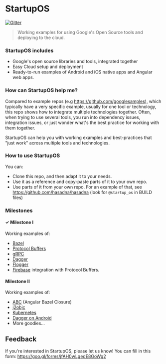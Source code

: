 # StartupOS

[![Gitter](https://img.shields.io/gitter/room/nwjs/nw.js.svg)](https://gitter.im/google/startup-os)

> Working examples for using Google's Open Source tools and deploying to the cloud.

### StartupOS includes
* Google's open source libraries and tools, integrated together
* Easy Cloud setup and deployment
* Ready-to-run examples of Android and iOS native apps and Angular web apps.

### How can StartupOS help me?
Compared to example repos (e.g https://github.com/googlesamples), which typically have a very specific example, usually for one tool or technology, this repo shows how to integrate multiple technologies together. Often, when trying to use several tools, you run into dependency issues, integration issues, or just wonder what's the best practice for working with them together.

StartupOS can help you with working examples and best-practices that "just work" across multiple tools and technologies.

### How to use StartupOS
You can:
* Clone this repo, and then adapt it to your needs.
* Use it as a reference and copy-paste parts of it to your own repo.
* Use parts of it from your own repo. For an example of that, see https://github.com/hasadna/hasadna (look for `@startup_os` in BUILD files)

### Milestones
#### ✓ Milestone I
Working examples of:
* [Bazel](https://bazel.build)
* [Protocol Buffers](https://developers.google.com/protocol-buffers)
* [gRPC](https://grpc.io)
* [Dagger](https://github.com/google/dagger)
* [Flogger](https://github.com/google/flogger)
* [Firebase](https://firebase.google.com) integration with Protocol Buffers.

#### Milestone II
Working examples of:
* [ABC](http://g.co/ng/abc) (Angular Bazel Closure)
* [j2objc](https://developers.google.com/j2objc)
* [Kubernetes](https://kubernetes.io)
* [Dagger on Android](https://google.github.io/dagger/android.html)
* More goodies...

## Feedback
If you're interested in StartupOS, please let us know!
You can fill in this form: https://goo.gl/forms/jfAH0wLgedE8GoWg2
